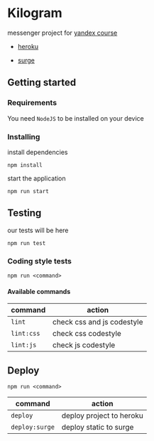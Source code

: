 # Kilogram

messenger project for [yandex course](https://github.com/urfu-2020)

- [heroku](https://kilogram-team3.herokuapp.com/)

- [surge](http://kilogram-team3.surge.sh/) 

## Getting started

### Requirements

You need `NodeJS` to be installed on your device

### Installing

install dependencies

```shell
npm install
```

start the application

```shell
npm run start
```

## Testing

our tests will be here

```shell
npm run test
```

### Coding style tests

```shell
npm run <command>
```

#### Available commands

| command        | action                     |
| -------------- | -------------------------- |
| `lint`         | check css and js codestyle |
| `lint:css`     | check css codestyle        |
| `lint:js`      | check js codestyle         |


## Deploy

````shell
npm run <command>
````

| command        | action                     |
| -------------- | -------------------------- |
| `deploy`       | deploy project to heroku   |
| `deploy:surge` | deploy static to surge     |


